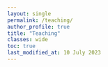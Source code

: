```yaml
---
layout: single
permalink: /teaching/
author_profile: true
title: "Teaching"
classes: wide
toc: true
last_modified_at: 10 July 2023
---
```

